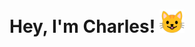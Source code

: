 # Hey, I'm Charles! <img src="https://raw.githubusercontent.com/chsyan/chsyan/main/assets/cat-grin.png" width="40px"> 
